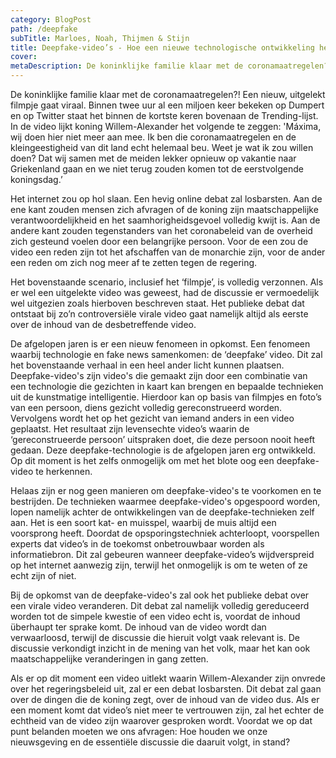 ```yaml
---
category: BlogPost
path: /deepfake
subTitle: Marloes, Noah, Thijmen & Stijn
title: Deepfake-video’s - Hoe een nieuwe technologische ontwikkeling het publieke debat voor altijd zou kunnen veranderen  
cover: 
metaDescription: De koninklijke familie klaar met de coronamaatregelen?! Een nieuw, uitgelekt filmpje gaat viraal. Binnen twee uur al een miljoen keer bekeken op Dumpert en op Twitter staat het binnen de kortste keren bovenaan de Trending-lijst. 
---
```


De koninklijke familie klaar met de coronamaatregelen?! Een nieuw, uitgelekt filmpje gaat viraal. Binnen twee uur al een miljoen keer bekeken op Dumpert en op Twitter staat het binnen de kortste keren bovenaan de Trending-lijst. In de video lijkt koning Willem-Alexander het volgende te zeggen: 'Máxima, wij doen hier niet meer aan mee. Ik ben die coronamaatregelen en de kleingeestigheid van dit land echt helemaal beu. Weet je wat ik zou willen doen? Dat wij samen met de meiden lekker opnieuw op vakantie naar Griekenland gaan en we niet terug zouden komen tot de eerstvolgende koningsdag.’   
 
Het internet zou op hol slaan. Een hevig online debat zal losbarsten. Aan de ene kant zouden mensen zich afvragen of de koning zijn maatschappelijke verantwoordelijkheid en het saamhorigheidsgevoel volledig kwijt is. Aan de andere kant zouden tegenstanders van het coronabeleid van de overheid zich gesteund voelen door een belangrijke persoon. Voor de een zou de video een reden zijn tot het afschaffen van de monarchie zijn, voor de ander een reden om zich nog meer af te zetten tegen de regering.   

Het bovenstaande scenario, inclusief het ‘filmpje’, is volledig verzonnen. Als er wel een uitgelekte video was geweest, had de discussie er vermoedelijk wel uitgezien zoals hierboven beschreven staat. Het publieke debat dat ontstaat bij zo’n controversiële virale video gaat namelijk altijd als eerste over de inhoud van de desbetreffende video.  

De afgelopen jaren is er een nieuw fenomeen in opkomst. Een fenomeen waarbij technologie en fake news samenkomen: de ‘deepfake’ video. Dit zal het bovenstaande verhaal in een heel ander licht kunnen plaatsen. Deepfake-video's zijn video's die gemaakt zijn door een combinatie van een technologie die gezichten in kaart kan brengen en bepaalde technieken uit de kunstmatige intelligentie. Hierdoor kan op basis van filmpjes en foto’s van een persoon, diens gezicht volledig gereconstrueerd worden. Vervolgens wordt het op het gezicht van iemand anders in een video geplaatst. Het resultaat zijn levensechte video’s waarin de ‘gereconstrueerde persoon’ uitspraken doet, die deze persoon nooit heeft gedaan. Deze deepfake-technologie is de afgelopen jaren erg ontwikkeld. Op dit moment is het zelfs onmogelijk om met het blote oog een deepfake-video te herkennen.   

Helaas zijn er nog geen manieren om deepfake-video's te voorkomen en te bestrijden. De technieken waarmee deepfake-video's opgespoord worden, lopen namelijk achter de ontwikkelingen van de deepfake-technieken zelf aan. Het is een soort kat- en muisspel, waarbij de muis altijd een voorsprong heeft.   Doordat de opsporingstechniek achterloopt, voorspellen experts dat video’s in de toekomst onbetrouwbaar worden als informatiebron. Dit zal gebeuren wanneer deepfake-video’s wijdverspreid op het internet aanwezig zijn, terwijl het onmogelijk is om te weten of ze echt zijn of niet.  
 
Bij de opkomst van de deepfake-video's zal ook het publieke debat over een virale video veranderen. Dit debat zal namelijk volledig gereduceerd worden tot de simpele kwestie of een video echt is, voordat de inhoud überhaupt ter sprake komt. De inhoud van de video wordt dan verwaarloosd, terwijl de discussie die hieruit volgt vaak relevant is. De discussie verkondigt inzicht in de mening van het volk, maar het kan ook maatschappelijke veranderingen in gang zetten.   

Als er op dit moment een video uitlekt waarin Willem-Alexander zijn onvrede over het regeringsbeleid uit, zal er een debat losbarsten. Dit debat zal gaan over de dingen die de koning zegt, over de inhoud van de video dus. Als er een moment komt dat video’s niet meer te vertrouwen zijn, zal het echter de echtheid van de video zijn waarover gesproken wordt. Voordat we op dat punt belanden moeten we ons afvragen: Hoe houden we onze nieuwsgeving en de essentiële discussie die daaruit volgt, in stand?    
 